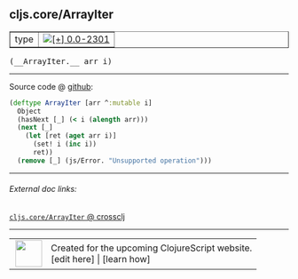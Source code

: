 ## cljs.core/ArrayIter



 <table border="1">
<tr>
<td>type</td>
<td><a href="https://github.com/cljsinfo/cljs-api-docs/tree/0.0-2301"><img valign="middle" alt="[+] 0.0-2301" title="Added in 0.0-2301" src="https://img.shields.io/badge/+-0.0--2301-lightgrey.svg"></a> </td>
</tr>
</table>


 <samp>
(__ArrayIter.__ arr i)<br>
</samp>

---







Source code @ [github](https://github.com/clojure/clojurescript/blob/r2985/src/cljs/cljs/core.cljs#L3084-L3091):

```clj
(deftype ArrayIter [arr ^:mutable i]
  Object
  (hasNext [_] (< i (alength arr)))
  (next [_]
    (let [ret (aget arr i)]
      (set! i (inc i))
      ret))
  (remove [_] (js/Error. "Unsupported operation")))
```

<!--
Repo - tag - source tree - lines:

 <pre>
clojurescript @ r2985
└── src
    └── cljs
        └── cljs
            └── <ins>[core.cljs:3084-3091](https://github.com/clojure/clojurescript/blob/r2985/src/cljs/cljs/core.cljs#L3084-L3091)</ins>
</pre>

-->

---



###### External doc links:

[`cljs.core/ArrayIter` @ crossclj](http://crossclj.info/fun/cljs.core.cljs/ArrayIter.html)<br>

---

 <table>
<tr><td>
<img valign="middle" align="right" width="48px" src="http://i.imgur.com/Hi20huC.png">
</td><td>
Created for the upcoming ClojureScript website.<br>
[edit here] | [learn how]
</td></tr></table>

[edit here]:https://github.com/cljsinfo/cljs-api-docs/blob/master/cljsdoc/cljs.core_ArrayIter.cljsdoc
[learn how]:https://github.com/cljsinfo/cljs-api-docs/wiki/cljsdoc-files

<!--

This information was too distracting to show to readers, but I'll leave it
commented here since it is helpful to:

- pretty-print the data used to generate this document
- and show how to retrieve that data



The API data for this symbol:

```clj
{:ns "cljs.core",
 :name "ArrayIter",
 :type "type",
 :signature ["[arr i]"],
 :source {:code "(deftype ArrayIter [arr ^:mutable i]\n  Object\n  (hasNext [_] (< i (alength arr)))\n  (next [_]\n    (let [ret (aget arr i)]\n      (set! i (inc i))\n      ret))\n  (remove [_] (js/Error. \"Unsupported operation\")))",
          :title "Source code",
          :repo "clojurescript",
          :tag "r2985",
          :filename "src/cljs/cljs/core.cljs",
          :lines [3084 3091]},
 :full-name "cljs.core/ArrayIter",
 :full-name-encode "cljs.core_ArrayIter",
 :history [["+" "0.0-2301"]]}

```

Retrieve the API data for this symbol:

```clj
;; from Clojure REPL
(require '[clojure.edn :as edn])
(-> (slurp "https://raw.githubusercontent.com/cljsinfo/cljs-api-docs/catalog/cljs-api.edn")
    (edn/read-string)
    (get-in [:symbols "cljs.core/ArrayIter"]))
```

-->
